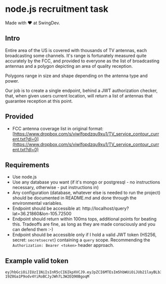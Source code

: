 # node.js recruitment task
Made with ❤️ at SwingDev.

## Intro

Entire area of the US is covered with thousands of TV antennas, each broadcasting some channels. It's range is fortunately measured quite accurately by the FCC, and provided to everyone as the list of broadcasting antennas and a polygon depicting an area of quality reception.

Polygons range in size and shape depending on the antenna type and power.

Our job is to create a single endpoint, behind a JWT authorization checker, that, when given users current location, will return a list of antennas that guarantee reception at this point.

## Provided

- FCC antenna coverage list in original format: [https://www.dropbox.com/s/viwlfopdzqu9xu1/TV_service_contour_current.txt?dl=0](https://www.dropbox.com/s/viwlfopdzqu9xu1/TV_service_contour_current.txt?dl=0)

## Requirements

- Use node.js
- Use any database you want (if it's mongo or postgresql - no instructions necessary, otherwise - put instructions in)
- Any configuration (database, whatever else is needed to run the project) should be documented in README.md and done through the environmental variables.
- Endpoint should be accessible at: http://localhost/query?lat=36.21860&lon-105.72500
- Endpoint should return within 100ms tops, additional points for beating this. Tradeoffs are fine, as long as they are made consciously and you can defend them :-)
- Endpoint should be accessible only if I hold a valid JWT token (HS256, secret: `secretsecret`) containing a `query` scope. Recommending the `Authorization: Bearer <token>` header approach.

## Example valid token
	eyJhbGciOiJIUzI1NiIsInR5cCI6IkpXVCJ9.eyJpZCI6MTEsIm5hbWUiOiJUb21layBLb3BjenVrIiwic2VjcmV0X21zZyI6InlvdSBkaWQgd2VsbCBvbiB0aGUgaW50ZXJ2aWV3ISIsInNjb3BlIjoicXVlcnkifQ.SXXg-19Z0Ga1P9odv4YiRoBCJyJWh7L3W2EQ90BgoqM




